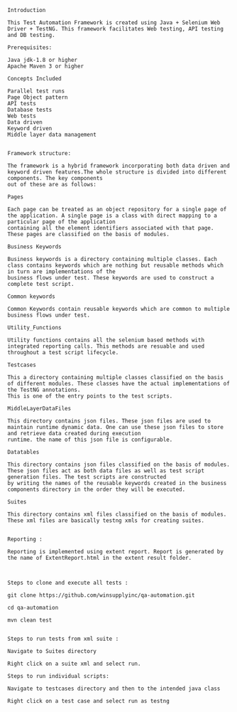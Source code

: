	Introduction
	
	This Test Automation Framework is created using Java + Selenium Web Driver + TestNG. This framework facilitates Web testing, API testing and DB testing.
	
	Prerequisites:
	
	Java jdk-1.8 or higher
	Apache Maven 3 or higher
	
	Concepts Included
	
	Parallel test runs
	Page Object pattern
	API tests
	Database tests
	Web tests
	Data driven
	Keyword driven
	Middle layer data management
	
	
	Framework structure:
	
	The framework is a hybrid framework incorporating both data driven and keyword driven features.The whole structure is divided into different components. The key components 
	out of these are as follows:
	
	Pages
	
	Each page can be treated as an object repository for a single page of the application. A single page is a class with direct mapping to a particular page of the application
	containing all the element identifiers associated with that page. These pages are classified on the basis of modules.
	
	Business Keywords
	 
	Business keywords is a directory containing multiple classes. Each class contains keywords which are nothing but reusable methods which in turn are implementations of the 
	business flows under test. These keywords are used to construct a complete test script.
	
	Common keywords
	
	Common Keywords contain reusable keywords which are common to multiple business flows under test.
	
	Utility_Functions
	
	Utility functions contains all the selenium based methods with integrated reporting calls. This methods are resuable and used throughout a test script lifecycle.
	
	Testcases
	
	This a directory containing multiple classes classified on the basis of different modules. These classes have the actual implementations of the TestNG annotations. 
	This is one of the entry points to the test scripts.
	
	MiddleLayerDataFiles
	
	This directory contains json files. These json files are used to maintain runtime dynamic data. One can use these json files to store and retrieve data created during execution 
	runtime. the name of this json file is configurable.
	
	Datatables
	
	This directory contains json files classified on the basis of modules. These json files act as both data files as well as test script generation files. The test scripts are constructed
	by writing the names of the reusable keywords created in the business components directory in the order they will be executed.
	
	Suites
	
	This directory contains xml files classified on the basis of modules. These xml files are basically testng xmls for creating suites.
	
	
	Reporting :
	
	Reporting is implemented using extent report. Report is generated by the name of ExtentReport.html in the extent result folder.
	
	
	
	Steps to clone and execute all tests :
	
	git clone https://github.com/winsupplyinc/qa-automation.git
	
	cd qa-automation
	
	mvn clean test
	
	
	Steps to run tests from xml suite :
	
	Navigate to Suites directory
	
	Right click on a suite xml and select run.
	
	Steps to run individual scripts:
	
	Navigate to testcases directory and then to the intended java class
	
	Right click on a test case and select run as testng
	
	